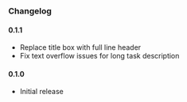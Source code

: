 ### Changelog

#### 0.1.1
- Replace title box with full line header
- Fix text overflow issues for long task description

#### 0.1.0
- Initial release
